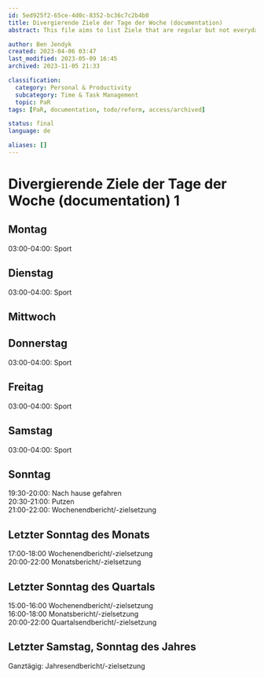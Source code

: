 ```yaml
---
id: 5ed925f2-65ce-4d0c-8352-bc36c7c2b4b0
title: Divergierende Ziele der Tage der Woche (documentation)
abstract: This file aims to list Ziele that are regular but not everyday and thus not represented in the template.

author: Ben Jendyk
created: 2023-04-06 03:47
last_modified: 2023-05-09 16:45
archived: 2023-11-05 21:33

classification:
  category: Personal & Productivity
  subcategory: Time & Task Management
  topic: PaR
tags: [PaR, documentation, todo/reform, access/archived]

status: final
language: de

aliases: []
---
```



# Divergierende Ziele der Tage der Woche (documentation) 1

## Montag

03:00-04:00: Sport

## Dienstag

03:00-04:00: Sport

## Mittwoch

## Donnerstag

03:00-04:00: Sport

## Freitag

03:00-04:00: Sport

## Samstag

03:00-04:00: Sport

## Sonntag

19:30-20:00: Nach hause gefahren  
20:30-21:00: Putzen  
21:00-22:00: Wochenendbericht/-zielsetzung

## Letzter Sonntag des Monats

17:00-18:00 Wochenendbericht/-zielsetzung  
20:00-22:00 Monatsbericht/-zielsetzung

## Letzter Sonntag des Quartals

15:00-16:00 Wochenendbericht/-zielsetzung  
16:00-18:00 Monatsbericht/-zielsetzung  
20:00-22:00 Quartalsendbericht/-zielsetzung

## Letzter Samstag, Sonntag des Jahres

Ganztägig: Jahresendbericht/-zielsetzung
